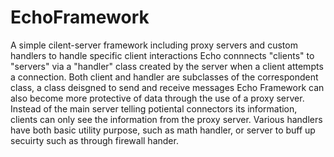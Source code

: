 # EchoFramework
A simple cilent-server framework including proxy servers and custom handlers to handle specific client interactions
Echo connnects "clients" to "servers" via a "handler" class created by the server when a client attempts a connection. 
Both client and handler are subclasses of the correspondent class, a class deisgned to send and receive messages
Echo Framework can also become more protective of data through the use of a proxy server. Instead of the main server telling potiental connectors
its information, clients can only see the information from the proxy server.
Various handlers have both basic utility purpose, such as math handler, or server to buff up secuirty such as through firewall hander.
